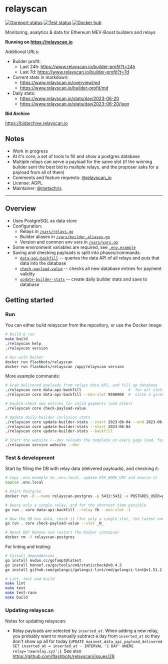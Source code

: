 # relayscan

[![Goreport status](https://goreportcard.com/badge/github.com/flashbots/relayscan)](https://goreportcard.com/report/github.com/flashbots/relayscan)
[![Test status](https://github.com/flashbots/relayscan/workflows/Checks/badge.svg)](https://github.com/flashbots/relayscan/actions?query=workflow%3A%22Checks%22)
[![Docker hub](https://badgen.net/docker/size/flashbots/relayscan?icon=docker&label=image)](https://hub.docker.com/r/flashbots/relayscan/tags)

Monitoring, analytics & data for Ethereum MEV-Boost builders and relays

**Running on https://relayscan.io**

Additional URLs:

- Builder profit:
  - Last 24h: https://www.relayscan.io/builder-profit?t=24h
  - Last 7d: https://www.relayscan.io/builder-profit?t=7d
- Current stats in markdown:
  - https://www.relayscan.io/overview/md
  - https://www.relayscan.io/builder-profit/md
- Daily stats:
  - https://www.relayscan.io/stats/day/2023-06-20
  - https://www.relayscan.io/stats/day/2023-06-20/json

**Bid Archive**

https://bidarchive.relayscan.io

## Notes

- Work in progress
- At it's core, a set of tools to fill and show a postgres database
- Multiple relays can serve a payload for the same slot (if the winning builder sent the best bid to multiple relays, and the proposer asks for a payload from all of them)
- Comments and feature requests: [@relayscan_io](https://twitter.com/relayscan_io)
- License: AGPL
- Maintainer: [@metachris](https://twitter.com/metachris)

---

## Overview

* Uses PostgreSQL as data store
* Configuration:
  * Relays in [`/vars/relays.go`](/vars/relays.go)
  * Builder aliases in [`/vars/builder_aliases.go`](/vars/builder_aliases.go)
  * Version and common env vars in [`/vars/vars.go`](/vars/vars.go)
* Some environment variables are required, see [`.env.example`](/.env.example)
* Saving and checking payloads is split into phases/commands:
  * [`data-api-backfill`](/cmd/core/data-api-backfill.go) -- queries the data API of all relays and puts that data into the database
  * [`check-payload-value`](/cmd/core/check-payload-value.go) -- checks all new database entries for payment validity
  * [`update-builder-stats`](/cmd/core/update-builder-stats.go) -- create daily builder stats and save to database


## Getting started

### Run

You can either build relayscan from the repository, or use the Docker image:

```bash
# Build & run
make build
./relayscan help
./relayscan version

# Run with Docker
docker run flashbots/relayscan
docker run flashbots/relayscan /app/relayscan version
```

More example commands:

```bash
# Grab delivered payloads from relays data API, and fill up database
./relayscan core data-api-backfill                     #  for all slots since the merge
./relayscan core data-api-backfill --min-slot 9590900  #  since a given slot (good for dev/testing)

# Double-check new entries for valid payments (and other)
./relayscan core check-payload-value

# Update daily builder inclusion stats
./relayscan core update-builder-stats --start 2023-06-04 --end 2023-06-06  # update daily stats for 2023-06-04 and 2023-06-05
./relayscan core update-builder-stats --start 2023-06-04                   # update daily stats for 2023-06-04 until today
./relayscan core update-builder-stats --backfill                           # update daily stats since last entry, until today

# Start the website (--dev reloads the template on every page load, for easier iteration)
./relayscan service website --dev
```

### Test & development

Start by filling the DB with relay data (delivered payloads), and checking it:

```bash
# Copy .env.example to .env.local, update ETH_NODE_URI and source it
source .env.local

# Start Postgres
docker run -d --name relayscan-postgres -p 5432:5432 -e POSTGRES_USER=postgres -e POSTGRES_PASSWORD=postgres -e POSTGRES_DB=postgres postgres

# Query only a single relay, and for the shortest time possible
go run . core data-api-backfill --relay fb --min-slot -1

# Now the DB has data, check it (for only a single slot, the latest one, see logs for "latest received payload at slot N" in the backfill command)
go run . core check-payload-value --slot _N_

# Reset DB? Remove and restart the Docker container
docker rm -f relayscan-postgres
```

For linting and testing:

```bash
# Install dependencies
go install mvdan.cc/gofumpt@latest
go install honnef.co/go/tools/cmd/staticcheck@v0.4.3
go install github.com/golangci/golangci-lint/cmd/golangci-lint@v1.51.2

# Lint, test and build
make lint
make test
make test-race
make build
```


### Updating relayscan

Notes for updating relayscan:

- Relay payloads are selected by `inserted_at`. When adding a new relay, you probably want to manually subtract a day from `inserted_at` so they don't show up all for today (`UPDATE mainnet_data_api_payload_delivered SET inserted_at = inserted_at - INTERVAL '1 DAY' WHERE relay='newrelay.xyz';`). See also https://github.com/flashbots/relayscan/issues/28
